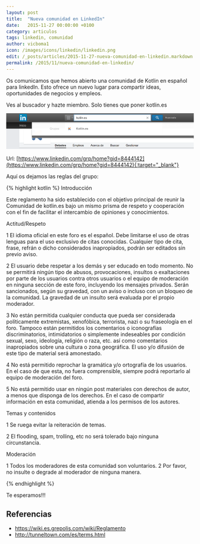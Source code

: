 ```yaml
---
layout: post
title:  "Nueva comunidad en LinkedIn"
date:   2015-11-27 00:00:00 +0100
category: articulos
tags: linkedin, comunidad
author: vicboma1
icon: /images/icons/linkedin/linkedin.png
edit: /_posts/articles/2015-11-27-nueva-comunidad-en-linkedin.markdown
permalink: /2015/11/nueva-comunidad-en-linkedin/
---
```



Os comunicamos que hemos abierto una comunidad de Kotlin en español para linkedIn. 
Esto ofrece un nuevo lugar para compartir ideas, oportunidades de negocios y empleos.

Ves al buscador y hazte miembro. Solo tienes que poner kotlin.es

![](/images/linkedin/kotlin-es.png)

Url: [https://www.linkedin.com/grp/home?gid=8444142](https://www.linkedin.com/grp/home?gid=8444142){:target="_blank"}

Aquí os dejamos las reglas del grupo:


{% highlight kotlin %}
Introducción

Este reglamento ha sido establecido con el objetivo principal de reunir la Comunidad de kotlin.es bajo un mismo prisma de respeto y 
cooperación con el fin de facilitar el intercambio de opiniones y conocimientos.

Actitud/Respeto

1 El idioma oficial en este foro es el español. Debe limitarse el uso de otras lenguas para el uso exclusivo de citas
  conocidas. Cualquier tipo de cita, frase, refrán o dicho considerados inapropiados, podrán ser editados sin previo aviso. 

2 El usuario debe respetar a los demás y ser educado en todo momento. 
  No se permitirá ningún tipo de abusos, provocaciones, insultos o exaltaciones por parte de los usuarios 
  contra otros usuarios o el equipo de moderación en ninguna sección de este foro, incluyendo los mensajes privados. 
  Serán sancionados, según su gravedad, con un aviso o incluso con un bloqueo de la comunidad. 
  La gravedad de un insulto será evaluada por el propio moderador.

3 No están permitida cualquier conducta que pueda ser considerada políticamente extremistas, 
  xenofóbica, terrorista, nazi o su fraseología en el foro. Tampoco están permitidos los comentarios o 
  iconografías discriminatorios, intimidatorios o simplemente indeseables por condición sexual, sexo, 
  ideología, religión o raza, etc. así como comentarios inapropiados sobre una cultura o zona geográfica. 
  El uso y/o difusión de este tipo de material será amonestado.

4 No está permitido reprochar la gramática y/o ortografía de los usuarios. 
  En el caso de que esta, no fuera comprensible, siempre podrá reportarlo al equipo de moderación del foro.

5 No está permitido usar en ningún post materiales con derechos de autor, a menos que disponga de los derechos. 
  En el caso de compartir información en esta comunidad, atienda a los permisos de los autores.

Temas y contenidos

1 Se ruega evitar la reiteración de temas.

2 El flooding, spam, trolling, etc no será tolerado bajo ninguna circunstancia.

Moderación

1 Todos los moderadores de esta comunidad son voluntarios.
2 Por favor, no insulte o degrade al moderador de ninguna manera.

{% endhighlight %}

Te esperamos!!!

## Referencias
 * https://wiki.es.grepolis.com/wiki/Reglamento
 * http://tunneltown.com/es/terms.html
